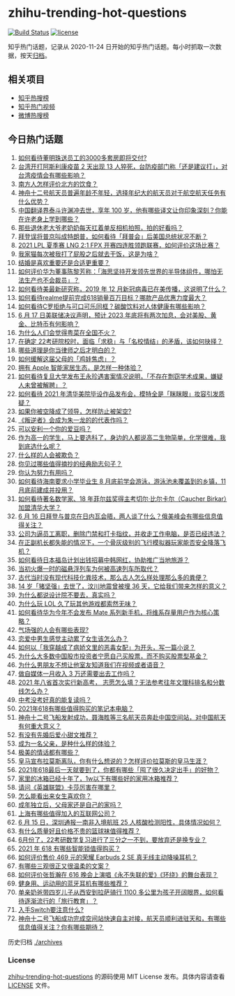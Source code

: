 # zhihu-trending-hot-questions

[![Build Status](https://github.com/justjavac/zhihu-trending-hot-questions/workflows/ci/badge.svg?branch=master)](https://github.com/justjavac/zhihu-trending-hot-questions/actions)
[![license](https://img.shields.io/github/license/justjavac/zhihu-trending-hot-questions)](https://github.com/justjavac/zhihu-trending-hot-questions/blob/master/LICENSE)

知乎热门话题，记录从 2020-11-24 日开始的知乎热门话题。每小时抓取一次数据，按天[归档](./archives)。

## 相关项目

- [知乎热搜榜](https://github.com/justjavac/zhihu-trending-top-search)
- [知乎热门视频](https://github.com/justjavac/zhihu-trending-hot-video)
- [微博热搜榜](https://github.com/justjavac/weibo-trending-hot-search)

## 今日热门话题

<!-- BEGIN -->
<!-- 最后更新时间 Fri Jun 18 2021 06:01:47 GMT+0800 (China Standard Time) -->

1. [如何看待董明珠送员工的3000多套房即将交付?](https://www.zhihu.com/question/465190639)
2. [台湾开打阿斯利康疫苗 2 天出现 13
   人猝死，台防疫部门称「还是建议打」，对台湾疫情会有哪些影响？](https://www.zhihu.com/question/465590341)
3. [南方人怎样评价北方的饮食？](https://www.zhihu.com/question/31894251)
4. [神舟十二号航天员普遍年龄不年轻，选择年纪大的航天员对于航空航天任务有什么优势？](https://www.zhihu.com/question/465284337)
5. [中国翻译界泰斗许渊冲去世，享年 100
   岁，他有哪些译文让你印象深刻？你能在许老身上学到哪些？](https://www.zhihu.com/question/465502478)
6. [那些退休老大爷老奶奶每天扛着单反相机拍照，拍的好看吗？](https://www.zhihu.com/question/427864597)
7. [拜登误将普京叫成特朗普，如何看待「拜普会」后美国总统状况不断？](https://www.zhihu.com/question/465544690)
8. [2021 LPL 夏季赛 LNG 2:1 FPX
   开赛四连胜领跑联赛，如何评价这场比赛？](https://www.zhihu.com/question/465588866)
9. [我家猫每次被我打了屁股之后就去干饭，这是为啥？](https://www.zhihu.com/question/465059360)
10. [结婚是喜欢重要还是合适更重要？](https://www.zhihu.com/question/418802722)
11. [如何评价华为董事陈黎芳称：「海思坚持开发领先世界的半导体组件，哪怕无法生产也不会裁员」？](https://www.zhihu.com/question/464967844)
12. [如何看待美最新研究称，2019 年 12
    月新冠病毒已在美传播，这说明了什么？](https://www.zhihu.com/question/465273612)
13. [如何看待realme提前完成618销量百万目标？哪款产品优惠力度最大？](https://www.zhihu.com/question/465333482)
14. [如何看待C罗拒绝与可口可乐同框？碳酸饮料对人体健康有哪些影响？](https://www.zhihu.com/question/465111118)
15. [6 月 17 日美联储决议声明，预计 2023
    年底将有两次加息，会对美股、黄金、比特币有何影响？](https://www.zhihu.com/question/465456246)
16. [为什么人们会觉得粤菜在全国不火？](https://www.zhihu.com/question/420721242)
17. [在确定
    22考研院校时，面临「求稳」与「名校情结」的矛盾，该如何抉择？](https://www.zhihu.com/question/465528736)
18. [哪些道理是你当律师之后才明白的？](https://www.zhihu.com/question/437922823)
19. [如何缓解这届父母的「鸡娃焦虑」？](https://www.zhihu.com/question/451871565)
20. [拥有 Apple 智能家居生态，是怎样一种体验？](https://www.zhihu.com/question/462758380)
21. [如何看待复旦大学发布王永珍遇害案情况说明，「不存在剽窃学术成果，嫌疑人未曾被解聘」？](https://www.zhihu.com/question/465629537)
22. [如何看待 2021
    年清华美院毕设作品发布会，模特全是「眯眯眼」妆容引发质疑？](https://www.zhihu.com/question/464319655)
23. [如果你被空降成了领导，怎样防止被架空?](https://www.zhihu.com/question/58585512)
24. [《叛逆者》会成为朱一龙的的代表作吗？](https://www.zhihu.com/question/464344697)
25. [可以安利一个你的爱豆吗？](https://www.zhihu.com/question/464244516)
26. [作为高一的学生，马上要选科了，身边的人都说高二生物简单，化学很难，我到底选什么呢？](https://www.zhihu.com/question/465012259)
27. [什么样的人会被欺负？](https://www.zhihu.com/question/460063819)
28. [你见过哪些值得摘抄的经典励志句子？](https://www.zhihu.com/question/447620837)
29. [你认为努力有用吗？](https://www.zhihu.com/question/461687086)
30. [如何看待海南要求小学毕业生 8 月底前学会游泳，游泳池未覆盖到的乡镇，11
    月底前建成并投用？](https://www.zhihu.com/question/465307248)
31. [如何看待著名数学家、18 年菲尔兹奖得主考切尔·比尔卡尔（Caucher
    Birkar）加盟清华大学？](https://www.zhihu.com/question/464844610)
32. [6 月 16
    日拜登与普京在日内瓦会晤，两人谈了什么？俄美峰会有哪些信息值得关注？](https://www.zhihu.com/question/465409295)
33. [公司为逼员工离职，删除门禁和打卡指纹，并收走工作电脑，是否已经违法？](https://www.zhihu.com/question/458446577)
34. [在正副机长都失能的情况下，一个骨灰级别的飞行模拟器玩家能否安全降落飞机？](https://www.zhihu.com/question/412412871)
35. [如何看待日本福岛计划出钱招募中韩网红，协助推广当地旅游？](https://www.zhihu.com/question/465371058)
36. [当初火爆一时的磁悬浮列车为何被高速列车所取代？](https://www.zhihu.com/question/352230599)
37. [古代当时没有现代科技化粪技术，那么古人怎么样处理那么多的粪便？](https://www.zhihu.com/question/464580573)
38. [14 岁「猪坚强」去世了，汶川地震曾被埋 36
    天，它给我们带来怎样的意义？](https://www.zhihu.com/question/465481304)
39. [为什么都说设计院不要去，真实吗？](https://www.zhihu.com/question/401676772)
40. [为什么玩 LOL 久了玩其他游戏都索然无味？](https://www.zhihu.com/question/462644970)
41. [如何看待华为今年不会发布 Mate
    系列新手机，将维系存量用户作为核心策略？](https://www.zhihu.com/question/465383357)
42. [气场强的人会有哪些表现?](https://www.zhihu.com/question/25151940)
43. [恋爱中男生感觉主动累了女生该怎么办？](https://www.zhihu.com/question/330148026)
44. [如何以「我穿越成了病娇文里的恶毒女配」为开头，写一篇小说？](https://www.zhihu.com/question/463353580)
45. [为什么大多数中国股市投资者宁愿自己买股票，而不购买股票型基金？](https://www.zhihu.com/question/32166514)
46. [为什么男朋友不想让他室友知道我们在视频或者语音？](https://www.zhihu.com/question/465047050)
47. [做自媒体一月收入 3 万还需要出去工作吗？](https://www.zhihu.com/question/457544338)
48. [2021 年八省首次实行新高考，
    志愿怎么填？无法参考往年文理科排名和分数线怎么办？](https://www.zhihu.com/question/460011388)
49. [中考没考好真的能复读吗？](https://www.zhihu.com/question/463329359)
50. [2021年618有哪些值得购买的笔记本电脑？](https://www.zhihu.com/question/456023623)
51. [神舟十二号飞船发射成功，聂海胜等三名航天员奔赴中国空间站，对中国航天有何重大意义？](https://www.zhihu.com/question/465393063)
52. [有没有先婚后爱小甜文推荐？](https://www.zhihu.com/question/458377910)
53. [成为一名父亲，是种什么样的体验？](https://www.zhihu.com/question/300110433)
54. [极美的情话都有哪些？](https://www.zhihu.com/question/462730865)
55. [皇马宣布拉莫斯离队，你有什么想说的？怎样评价拉莫斯的皇马生涯？](https://www.zhihu.com/question/465466090)
56. [2021年618最后一天就要到了，你都有哪些「囤了很久决定出手」的好物？](https://www.zhihu.com/question/465446335)
57. [家里的冰箱已经十年了，1w以下有哪些好的家用冰箱推荐？](https://www.zhihu.com/question/27522423)
58. [请问《英雄联盟》卡莎厉害在哪里？](https://www.zhihu.com/question/464172547)
59. [怎么能看出来女生喜欢你？](https://www.zhihu.com/question/453143428)
60. [成年独立后，父母家还是自己的家吗？](https://www.zhihu.com/question/465591269)
61. [上海有哪些值得加入的互联网公司？](https://www.zhihu.com/question/19596230)
62. [6 月 15 日，深圳通报一南非入境航班 25
    人核酸检测阳性，具体情况如何？](https://www.zhihu.com/question/465324619)
63. [有什么质量好且价格不贵的篮球袜值得推荐？](https://www.zhihu.com/question/321288348)
64. [6月份了，22考研数学复习进行了三分之一不到，要放弃还是换专业？](https://www.zhihu.com/question/464449112)
65. [2021 年 618 有哪些智能锁值得购买？](https://www.zhihu.com/question/465401695)
66. [如何评价售价 469 元的荣耀 Earbuds 2 SE
    真无线主动降噪耳机？](https://www.zhihu.com/question/465408645)
67. [有哪些三观很正又很温柔的文案？](https://www.zhihu.com/question/458254625)
68. [如何评价张哲瀚在 616
    晚会上演唱《永不失联的爱》《环绕》的舞台表现？](https://www.zhihu.com/question/465329816)
69. [健身用、运动用的蓝牙耳机有哪些推荐？](https://www.zhihu.com/question/43456110)
70. [单亲奶爸带四岁儿子从西安到拉萨骑行 1100
    多公里为孩子开阔眼界，如何看待逐渐流行的「旅行教育」？](https://www.zhihu.com/question/465096300)
71. [入手Switch要注意什么?](https://www.zhihu.com/question/316296166)
72. [神舟十二号飞船成功完成空间站快速自主对接，航天员顺利进驻天和，有哪些信息值得关注？你有哪些期待？](https://www.zhihu.com/question/465284083)

<!-- END -->

历史归档 [./archives](./archives)

### License

[zhihu-trending-hot-questions](https://github.com/justjavac/zhihu-trending-hot-questions)
的源码使用 MIT License 发布。具体内容请查看 [LICENSE](./LICENSE) 文件。
